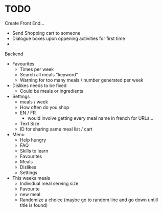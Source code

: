 # TODO
   Create Front End...
   - Send Shopping  cart to someone
   - Dialogue boxes upon oppening activities for first time
   - 

    
 Backend
- Favourites 
    - Times per week
    - Search all meals "keyword"
    - Warning for too many meals / number generated per week
- Dislikes needs to be fixed
    - Could be meals or ingredients
- Settings
    - meals / week
    - How often do you shop
    - EN / FR
        - would involve getting every meal name in french for URLs...
    - Text Size
    - ID for sharing same meal list / cart
- Menu 
    - Help hungry
    - FAQ
    - Skills to learn
    - Favourites
    - Meals
    - Dislikes
    - Settings
- This weeks meals
    - Individual meal serving size
    - Favourite
    - new meal
    - Randomize a choice (maybe go to random line and go down untill title is found)
